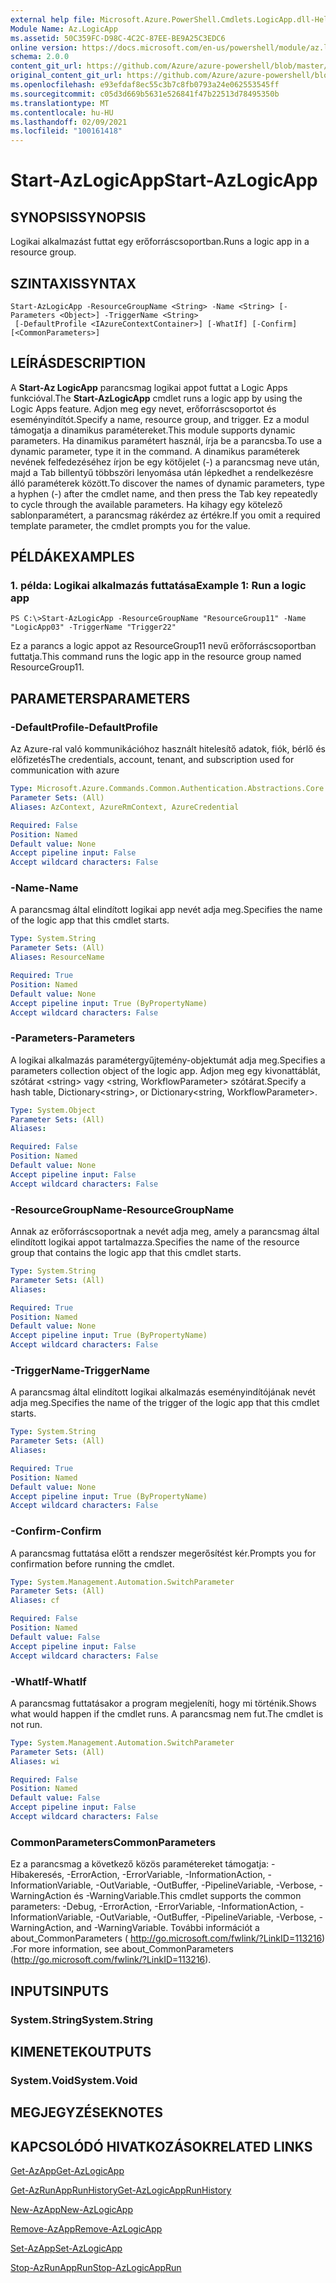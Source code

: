 ```yaml
---
external help file: Microsoft.Azure.PowerShell.Cmdlets.LogicApp.dll-Help.xml
Module Name: Az.LogicApp
ms.assetid: 50C359FC-D98C-4C2C-87EE-BE9A25C3EDC6
online version: https://docs.microsoft.com/en-us/powershell/module/az.logicapp/start-azlogicapp
schema: 2.0.0
content_git_url: https://github.com/Azure/azure-powershell/blob/master/src/LogicApp/LogicApp/help/Start-AzLogicApp.md
original_content_git_url: https://github.com/Azure/azure-powershell/blob/master/src/LogicApp/LogicApp/help/Start-AzLogicApp.md
ms.openlocfilehash: e93efdaf8ec55c3b7c8fb0793a24e062553545ff
ms.sourcegitcommit: c05d3d669b5631e526841f47b22513d78495350b
ms.translationtype: MT
ms.contentlocale: hu-HU
ms.lasthandoff: 02/09/2021
ms.locfileid: "100161418"
---
```

# <span data-ttu-id="d1154-101">Start-AzLogicApp</span><span class="sxs-lookup"><span data-stu-id="d1154-101">Start-AzLogicApp</span></span>

## <span data-ttu-id="d1154-102">SYNOPSIS</span><span class="sxs-lookup"><span data-stu-id="d1154-102">SYNOPSIS</span></span>
<span data-ttu-id="d1154-103">Logikai alkalmazást futtat egy erőforráscsoportban.</span><span class="sxs-lookup"><span data-stu-id="d1154-103">Runs a logic app in a resource group.</span></span>

## <span data-ttu-id="d1154-104">SZINTAXIS</span><span class="sxs-lookup"><span data-stu-id="d1154-104">SYNTAX</span></span>

```
Start-AzLogicApp -ResourceGroupName <String> -Name <String> [-Parameters <Object>] -TriggerName <String>
 [-DefaultProfile <IAzureContextContainer>] [-WhatIf] [-Confirm] [<CommonParameters>]
```

## <span data-ttu-id="d1154-105">LEÍRÁS</span><span class="sxs-lookup"><span data-stu-id="d1154-105">DESCRIPTION</span></span>
<span data-ttu-id="d1154-106">A **Start-Az LogicApp** parancsmag logikai appot futtat a Logic Apps funkcióval.</span><span class="sxs-lookup"><span data-stu-id="d1154-106">The **Start-AzLogicApp** cmdlet runs a logic app by using the Logic Apps feature.</span></span>
<span data-ttu-id="d1154-107">Adjon meg egy nevet, erőforráscsoportot és eseményindítót.</span><span class="sxs-lookup"><span data-stu-id="d1154-107">Specify a name, resource group, and trigger.</span></span>
<span data-ttu-id="d1154-108">Ez a modul támogatja a dinamikus paramétereket.</span><span class="sxs-lookup"><span data-stu-id="d1154-108">This module supports dynamic parameters.</span></span>
<span data-ttu-id="d1154-109">Ha dinamikus paramétert használ, írja be a parancsba.</span><span class="sxs-lookup"><span data-stu-id="d1154-109">To use a dynamic parameter, type it in the command.</span></span>
<span data-ttu-id="d1154-110">A dinamikus paraméterek nevének felfedezéséhez írjon be egy kötőjelet (-) a parancsmag neve után, majd a Tab billentyű többszöri lenyomása után lépkedhet a rendelkezésre álló paraméterek között.</span><span class="sxs-lookup"><span data-stu-id="d1154-110">To discover the names of dynamic parameters, type a hyphen (-) after the cmdlet name, and then press the Tab key repeatedly to cycle through the available parameters.</span></span>
<span data-ttu-id="d1154-111">Ha kihagy egy kötelező sablonparamétert, a parancsmag rákérdez az értékre.</span><span class="sxs-lookup"><span data-stu-id="d1154-111">If you omit a required template parameter, the cmdlet prompts you for the value.</span></span>

## <span data-ttu-id="d1154-112">PÉLDÁK</span><span class="sxs-lookup"><span data-stu-id="d1154-112">EXAMPLES</span></span>

### <span data-ttu-id="d1154-113">1. példa: Logikai alkalmazás futtatása</span><span class="sxs-lookup"><span data-stu-id="d1154-113">Example 1: Run a logic app</span></span>
```
PS C:\>Start-AzLogicApp -ResourceGroupName "ResourceGroup11" -Name "LogicApp03" -TriggerName "Trigger22"
```

<span data-ttu-id="d1154-114">Ez a parancs a logic appot az ResourceGroup11 nevű erőforráscsoportban futtatja.</span><span class="sxs-lookup"><span data-stu-id="d1154-114">This command runs the logic app in the resource group named ResourceGroup11.</span></span>

## <span data-ttu-id="d1154-115">PARAMETERS</span><span class="sxs-lookup"><span data-stu-id="d1154-115">PARAMETERS</span></span>

### <span data-ttu-id="d1154-116">-DefaultProfile</span><span class="sxs-lookup"><span data-stu-id="d1154-116">-DefaultProfile</span></span>
<span data-ttu-id="d1154-117">Az Azure-ral való kommunikációhoz használt hitelesítő adatok, fiók, bérlő és előfizetés</span><span class="sxs-lookup"><span data-stu-id="d1154-117">The credentials, account, tenant, and subscription used for communication with azure</span></span>

```yaml
Type: Microsoft.Azure.Commands.Common.Authentication.Abstractions.Core.IAzureContextContainer
Parameter Sets: (All)
Aliases: AzContext, AzureRmContext, AzureCredential

Required: False
Position: Named
Default value: None
Accept pipeline input: False
Accept wildcard characters: False
```

### <span data-ttu-id="d1154-118">-Name</span><span class="sxs-lookup"><span data-stu-id="d1154-118">-Name</span></span>
<span data-ttu-id="d1154-119">A parancsmag által elindított logikai app nevét adja meg.</span><span class="sxs-lookup"><span data-stu-id="d1154-119">Specifies the name of the logic app that this cmdlet starts.</span></span>

```yaml
Type: System.String
Parameter Sets: (All)
Aliases: ResourceName

Required: True
Position: Named
Default value: None
Accept pipeline input: True (ByPropertyName)
Accept wildcard characters: False
```

### <span data-ttu-id="d1154-120">-Parameters</span><span class="sxs-lookup"><span data-stu-id="d1154-120">-Parameters</span></span>
<span data-ttu-id="d1154-121">A logikai alkalmazás paramétergyűjtemény-objektumát adja meg.</span><span class="sxs-lookup"><span data-stu-id="d1154-121">Specifies a parameters collection object of the logic app.</span></span>
<span data-ttu-id="d1154-122">Adjon meg egy kivonattáblát, szótárat \<string\> vagy \<string, WorkflowParameter\> szótárat.</span><span class="sxs-lookup"><span data-stu-id="d1154-122">Specify a hash table, Dictionary\<string\>, or Dictionary\<string, WorkflowParameter\>.</span></span>

```yaml
Type: System.Object
Parameter Sets: (All)
Aliases:

Required: False
Position: Named
Default value: None
Accept pipeline input: False
Accept wildcard characters: False
```

### <span data-ttu-id="d1154-123">-ResourceGroupName</span><span class="sxs-lookup"><span data-stu-id="d1154-123">-ResourceGroupName</span></span>
<span data-ttu-id="d1154-124">Annak az erőforráscsoportnak a nevét adja meg, amely a parancsmag által elindított logikai appot tartalmazza.</span><span class="sxs-lookup"><span data-stu-id="d1154-124">Specifies the name of the resource group that contains the logic app that this cmdlet starts.</span></span>

```yaml
Type: System.String
Parameter Sets: (All)
Aliases:

Required: True
Position: Named
Default value: None
Accept pipeline input: True (ByPropertyName)
Accept wildcard characters: False
```

### <span data-ttu-id="d1154-125">-TriggerName</span><span class="sxs-lookup"><span data-stu-id="d1154-125">-TriggerName</span></span>
<span data-ttu-id="d1154-126">A parancsmag által elindított logikai alkalmazás eseményindítójának nevét adja meg.</span><span class="sxs-lookup"><span data-stu-id="d1154-126">Specifies the name of the trigger of the logic app that this cmdlet starts.</span></span>

```yaml
Type: System.String
Parameter Sets: (All)
Aliases:

Required: True
Position: Named
Default value: None
Accept pipeline input: True (ByPropertyName)
Accept wildcard characters: False
```

### <span data-ttu-id="d1154-127">-Confirm</span><span class="sxs-lookup"><span data-stu-id="d1154-127">-Confirm</span></span>
<span data-ttu-id="d1154-128">A parancsmag futtatása előtt a rendszer megerősítést kér.</span><span class="sxs-lookup"><span data-stu-id="d1154-128">Prompts you for confirmation before running the cmdlet.</span></span>

```yaml
Type: System.Management.Automation.SwitchParameter
Parameter Sets: (All)
Aliases: cf

Required: False
Position: Named
Default value: False
Accept pipeline input: False
Accept wildcard characters: False
```

### <span data-ttu-id="d1154-129">-WhatIf</span><span class="sxs-lookup"><span data-stu-id="d1154-129">-WhatIf</span></span>
<span data-ttu-id="d1154-130">A parancsmag futtatásakor a program megjeleníti, hogy mi történik.</span><span class="sxs-lookup"><span data-stu-id="d1154-130">Shows what would happen if the cmdlet runs.</span></span>
<span data-ttu-id="d1154-131">A parancsmag nem fut.</span><span class="sxs-lookup"><span data-stu-id="d1154-131">The cmdlet is not run.</span></span>

```yaml
Type: System.Management.Automation.SwitchParameter
Parameter Sets: (All)
Aliases: wi

Required: False
Position: Named
Default value: False
Accept pipeline input: False
Accept wildcard characters: False
```

### <span data-ttu-id="d1154-132">CommonParameters</span><span class="sxs-lookup"><span data-stu-id="d1154-132">CommonParameters</span></span>
<span data-ttu-id="d1154-133">Ez a parancsmag a következő közös paramétereket támogatja: -Hibakeresés, -ErrorAction, -ErrorVariable, -InformationAction, -InformationVariable, -OutVariable, -OutBuffer, -PipelineVariable, -Verbose, -WarningAction és -WarningVariable.</span><span class="sxs-lookup"><span data-stu-id="d1154-133">This cmdlet supports the common parameters: -Debug, -ErrorAction, -ErrorVariable, -InformationAction, -InformationVariable, -OutVariable, -OutBuffer, -PipelineVariable, -Verbose, -WarningAction, and -WarningVariable.</span></span> <span data-ttu-id="d1154-134">További információt a about_CommonParameters ( http://go.microsoft.com/fwlink/?LinkID=113216) .</span><span class="sxs-lookup"><span data-stu-id="d1154-134">For more information, see about_CommonParameters (http://go.microsoft.com/fwlink/?LinkID=113216).</span></span>

## <span data-ttu-id="d1154-135">INPUTS</span><span class="sxs-lookup"><span data-stu-id="d1154-135">INPUTS</span></span>

### <span data-ttu-id="d1154-136">System.String</span><span class="sxs-lookup"><span data-stu-id="d1154-136">System.String</span></span>

## <span data-ttu-id="d1154-137">KIMENETEK</span><span class="sxs-lookup"><span data-stu-id="d1154-137">OUTPUTS</span></span>

### <span data-ttu-id="d1154-138">System.Void</span><span class="sxs-lookup"><span data-stu-id="d1154-138">System.Void</span></span>

## <span data-ttu-id="d1154-139">MEGJEGYZÉSEK</span><span class="sxs-lookup"><span data-stu-id="d1154-139">NOTES</span></span>

## <span data-ttu-id="d1154-140">KAPCSOLÓDÓ HIVATKOZÁSOK</span><span class="sxs-lookup"><span data-stu-id="d1154-140">RELATED LINKS</span></span>

[<span data-ttu-id="d1154-141">Get-AzApp</span><span class="sxs-lookup"><span data-stu-id="d1154-141">Get-AzLogicApp</span></span>](./Get-AzLogicApp.md)

[<span data-ttu-id="d1154-142">Get-AzRunAppRunHistory</span><span class="sxs-lookup"><span data-stu-id="d1154-142">Get-AzLogicAppRunHistory</span></span>](./Get-AzLogicAppRunHistory.md)

[<span data-ttu-id="d1154-143">New-AzApp</span><span class="sxs-lookup"><span data-stu-id="d1154-143">New-AzLogicApp</span></span>](./New-AzLogicApp.md)

[<span data-ttu-id="d1154-144">Remove-AzApp</span><span class="sxs-lookup"><span data-stu-id="d1154-144">Remove-AzLogicApp</span></span>](./Remove-AzLogicApp.md)

[<span data-ttu-id="d1154-145">Set-AzApp</span><span class="sxs-lookup"><span data-stu-id="d1154-145">Set-AzLogicApp</span></span>](./Set-AzLogicApp.md)

[<span data-ttu-id="d1154-146">Stop-AzRunAppRun</span><span class="sxs-lookup"><span data-stu-id="d1154-146">Stop-AzLogicAppRun</span></span>](./Stop-AzLogicAppRun.md)


